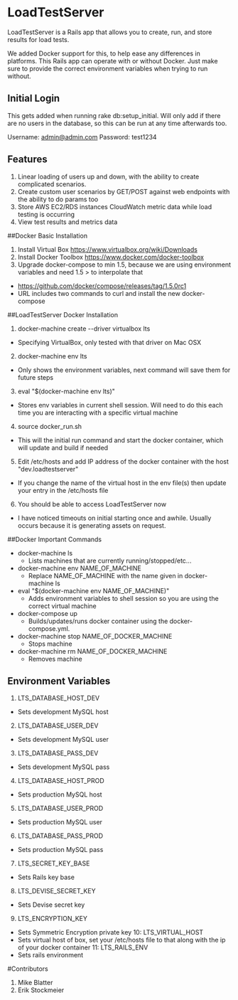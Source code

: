 # LoadTestServer

LoadTestServer is a Rails app that allows you to create, run, and store results for load tests.

We added Docker support for this, to help ease any differences in platforms.  This Rails app can operate
with or without Docker.  Just make sure to provide the correct environment variables when trying to run without.
  
## Initial Login

This gets added when running rake db:setup_initial.  Will only add if there are no users in the database,
so this can be run at any time afterwards too.

Username: admin@admin.com
Password: test1234

## Features

1. Linear loading of users up and down, with the ability to create complicated scenarios.
2. Create custom user scenarios by GET/POST against web endpoints with the ability to do params too
3. Store AWS EC2/RDS instances CloudWatch metric data while load testing is occurring
4. View test results and metrics data

##Docker Basic Installation

1. Install Virtual Box https://www.virtualbox.org/wiki/Downloads
2. Install Docker Toolbox https://www.docker.com/docker-toolbox
3. Upgrade docker-compose to min 1.5, because we are using environment variables and need 1.5 > to interpolate that
  * https://github.com/docker/compose/releases/tag/1.5.0rc1
  * URL includes two commands to curl and install the new docker-compose

##LoadTestServer Docker Installation

1. docker-machine create --driver virtualbox lts
  * Specifying VirtualBox, only tested with that driver on Mac OSX
2. docker-machine env lts
  * Only shows the environment variables, next command will save them for future steps
3. eval "$(docker-machine env lts)"
  * Stores env variables in current shell session.  Will need to do this each time you are
  interacting with a specific virtual machine
4. source docker_run.sh
  * This will the initial run command and start the docker container, which will update and build if needed
5. Edit /etc/hosts and add IP address of the docker container with the host "dev.loadtestserver"
  * If you change the name of the virtual host in the env file(s) then update your entry in the /etc/hosts file
6. You should be able to access LoadTestServer now
  * I have noticed timeouts on initial starting once and awhile.  Usually occurs because it is
  generating assets on request.

##Docker Important Commands

* docker-machine ls
  * Lists machines that are currently running/stopped/etc...
* docker-machine env NAME_OF_MACHINE
  * Replace NAME_OF_MACHINE with the name given in docker-machine ls
* eval "$(docker-machine env NAME_OF_MACHINE)"
  * Adds environment variables to shell session so you are using the correct virtual machine
* docker-compose up
  * Builds/updates/runs docker container using the docker-compose.yml.
* docker-machine stop NAME_OF_DOCKER_MACHINE
  * Stops machine
* docker-machine rm NAME_OF_DOCKER_MACHINE
  * Removes machine
  
## Environment Variables

1. LTS_DATABASE_HOST_DEV
  * Sets development MySQL host
2. LTS_DATABASE_USER_DEV
  * Sets development MySQL user
3. LTS_DATABASE_PASS_DEV
  * Sets development MySQL pass
4. LTS_DATABASE_HOST_PROD
  * Sets production MySQL host
5. LTS_DATABASE_USER_PROD
  * Sets production MySQL user
6. LTS_DATABASE_PASS_PROD
  * Sets production MySQL pass
7. LTS_SECRET_KEY_BASE
  * Sets Rails key base
8. LTS_DEVISE_SECRET_KEY
  * Sets Devise secret key
9. LTS_ENCRYPTION_KEY
  * Sets Symmetric Encryption private key
10: LTS_VIRTUAL_HOST
  * Sets virtual host of box, set your /etc/hosts file to that along with the ip of your docker container
11: LTS_RAILS_ENV
  * Sets rails environment
  
#Contributors

1. Mike Blatter
2. Erik Stockmeier